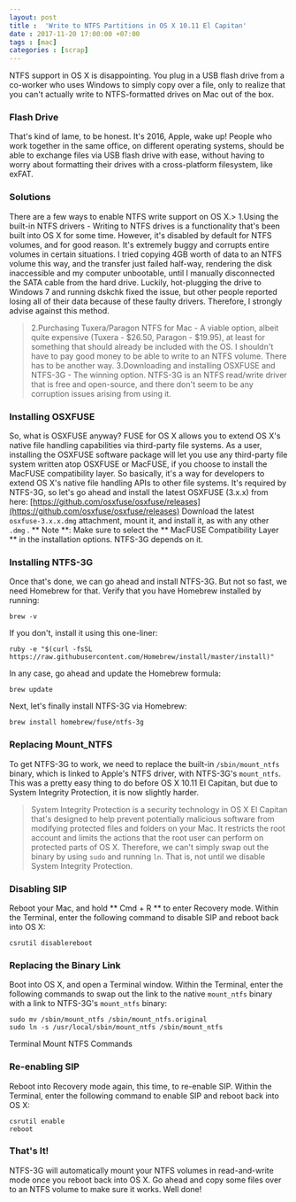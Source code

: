 ```yaml
---
layout: post
title :  'Write to NTFS Partitions in OS X 10.11 El Capitan'
date : 2017-11-20 17:00:00 +07:00
tags : [mac]
categories : [scrap]
---
```


NTFS support in OS X is disappointing. You plug in a USB flash drive from a co-worker who uses Windows to simply copy over a file, only to realize that you can't actually write to NTFS-formatted drives on Mac out of the box.
### Flash Drive
That's kind of lame, to be honest. It's 2016, Apple, wake up! People who work together in the same office, on different operating systems, should be able to exchange files via USB flash drive with ease, without having to worry about formatting their drives with a cross-platform filesystem, like exFAT.
### Solutions
There are a few ways to enable NTFS write support on OS X.> 1.Using the built-in NTFS drivers - Writing to NTFS drives is a functionality that's been built into OS X for some time. However, it's disabled by default for NTFS volumes, and for good reason. It's extremely buggy and corrupts entire volumes in certain situations. I tried copying 4GB worth of data to an NTFS volume this way, and the transfer just failed half-way, rendering the disk inaccessible and my computer unbootable, until I manually disconnected the SATA cable from the hard drive. Luckily, hot-plugging the drive to Windows 7 and running dskchk fixed the issue, but other people reported losing all of their data because of these faulty drivers. Therefore, I strongly advise against this method. 
> 2.Purchasing Tuxera/Paragon NTFS for Mac - A viable option, albeit quite expensive (Tuxera - $26.50, Paragon - $19.95), at least for something that should already be included with the OS. I shouldn't have to pay good money to be able to write to an NTFS volume. There has to be another way. 
> 3.Downloading and installing OSXFUSE and NTFS-3G - The winning option. NTFS-3G is an NTFS read/write driver that is free and open-source, and there don't seem to be any corruption issues arising from using it.
### Installing OSXFUSE
So, what is OSXFUSE anyway?
FUSE for OS X allows you to extend OS X's native file handling capabilities via third-party file systems. As a user, installing the OSXFUSE software package will let you use any third-party file system written atop OSXFUSE or MacFUSE, if you choose to install the MacFUSE compatibility layer.
So basically, it's a way for developers to extend OS X's native file handling APIs to other file systems. 
It's required by NTFS-3G, so let's go ahead and install the latest OSXFUSE (3.x.x) from here: [https://github.com/osxfuse/osxfuse/releases](https://github.com/osxfuse/osxfuse/releases)
Download the latest ` osxfuse-3.x.x.dmg ` attachment, mount it, and install it, as with any other ` .dmg` .
** Note **: Make sure to select the ** MacFUSE Compatibility Layer ** in the installation options. NTFS-3G depends on it.
### Installing NTFS-3G
Once that's done, we can go ahead and install NTFS-3G. But not so fast, we need Homebrew for that. 
Verify that you have Homebrew installed by running:
```no-highlight
brew -v
```
If you don't, install it using this one-liner:
```no-highlight
ruby -e "$(curl -fsSL https://raw.githubusercontent.com/Homebrew/install/master/install)"
```
In any case, go ahead and update the Homebrew formula:
```no-highlight
brew update
```
Next, let's finally install NTFS-3G via Homebrew:
```no-highlight
brew install homebrew/fuse/ntfs-3g
```
### Replacing Mount_NTFS
To get NTFS-3G to work, we need to replace the built-in `/sbin/mount_ntfs` binary, which is linked to Apple's NTFS driver, with NTFS-3G's `mount_ntfs`.
This was a pretty easy thing to do before OS X 10.11 El Capitan, but due to System Integrity Protection, it is now slightly harder.
> System Integrity Protection is a security technology in OS X El Capitan that's designed to help prevent potentially malicious software from modifying protected files and folders on your Mac. 
It restricts the root account and limits the actions that the root user can perform on protected parts of OS X.
Therefore, we can't simply swap out the binary by using `sudo` and running `ln`. That is, not until we disable System Integrity Protection.
### Disabling SIP
Reboot your Mac, and hold ** Cmd + R ** to enter Recovery mode. Within the Terminal, enter the following command to disable SIP and reboot back into OS X:
```no-highlight
csrutil disablereboot
```
### Replacing the Binary Link
Boot into OS X, and open a Terminal window. Within the Terminal, enter the following commands to swap out the link to the native `mount_ntfs` binary with a link to NTFS-3G's `mount_ntfs` binary:
```no-highlight
sudo mv /sbin/mount_ntfs /sbin/mount_ntfs.original
sudo ln -s /usr/local/sbin/mount_ntfs /sbin/mount_ntfs
```
Terminal Mount NTFS Commands
### Re-enabling SIP
Reboot into Recovery mode again, this time, to re-enable SIP. Within the Terminal, enter the following command to enable SIP and reboot back into OS X:
```no-highlight
csrutil enable
reboot
```
### That's It!
NTFS-3G will automatically mount your NTFS volumes in read-and-write mode once you reboot back into OS X. Go ahead and copy some files over to an NTFS volume to make sure it works. Well done!

